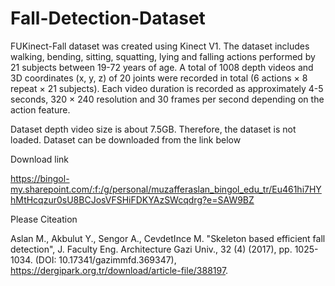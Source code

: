# Fall-Detection-Dataset
FUKinect-Fall dataset was created using Kinect V1. The dataset includes walking, bending, sitting, squatting, lying and falling actions performed by 21 subjects between 19-72 years of age. A total of 1008 depth videos and 3D coordinates (x, y, z) of 20 joints were recorded in total (6 actions × 8 repeat × 21 subjects). Each video duration is recorded as approximately 4-5 seconds, 320 × 240 resolution and 30 frames per second depending on the action feature.

Dataset depth video size is about 7.5GB. Therefore, the dataset is not loaded. Dataset can be downloaded from the link below

Download link

https://bingol-my.sharepoint.com/:f:/g/personal/muzafferaslan_bingol_edu_tr/Eu461hi7HYhMtHcqzur0sU8BCJosVFSHiFDKYAzSWcqdrg?e=SAW9BZ

Please Citeation 

Aslan M., Akbulut Y., Sengor A., CevdetInce M. "Skeleton based efficient fall detection", 
J. Faculty Eng. Architecture Gazi Univ., 32 (4) (2017), pp. 1025-1034. 
(DOI: 10.17341/gazimmfd.369347),
https://dergipark.org.tr/download/article-file/388197.

